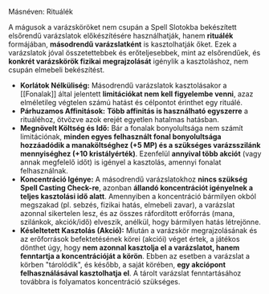 Másnéven: Rituálék

A mágusok a varázsköröket nem csupán a Spell Slotokba bekészített elsőrendű varázslatok előkészítésére használhatják, hanem **rituálék** formájában, **másodrendű varázslatként** is kasztolhatják őket. Ezek a varázslatok jóval összetettebbek és erőteljesebbek, mint az elsőrendűek, és **konkrét varázskörök fizikai megrajzolását** igénylik a kasztoláshoz, nem csupán elmebeli bekészítést.

- **Korlátok Nélküliség:** Másodrendű varázslatok kasztolásakor a [[Fonalak]] által jelentett **limitációkat nem kell figyelembe venni**, azaz elméletileg végtelen számú hatást és célpontot érinthet egy rituálé.
- **Párhuzamos Affinitások:** **Több affinitás is használható egyszerre** a rituáléhoz, ötvözve azok erejét egyetlen hatalmas hatásban.
- **Megnövelt Költség és Idő:** Bár a fonalak bonyolultsága nem számít limitációnak, **minden egyes felhasznált fonal bonyolultsága hozzáadódik a manaköltséghez (+5 MP) és a szükséges varázsszilánk mennyiséghez (+10 kristályérték)**. Ezenfelül **annyival több akciót** (vagy annak megfelelő időt) is igényel a kasztolás, amennyi fonalat felhasználnak.
- **Koncentráció Igénye:** A másodrendű varázslatokhoz **nincs szükség Spell Casting Check-re**, azonban **állandó koncentrációt igényelnek a teljes kasztolási idő alatt**. Amennyiben a koncentráció bármilyen okból megszakad (pl. sebzés, fizikai hatás, elmebeli zavar), a varázslat azonnal sikertelen lesz, és az összes ráfordított erőforrás (mana, szilánkok, akciók/idő) elveszik, anélkül, hogy bármilyen hatás létrejönne.
- **Késleltetett Kasztolás (Akció):** Miután a varázskör megrajzolásának és az erőforrások befektetésének körei (akciói) véget értek, a játékos dönthet úgy, hogy **nem azonnal kasztolja el a varázslatot, hanem fenntartja a koncentrációját a körön**. Ebben az esetben a varázslat a körben "tárolódik", és később, a saját körében, **egy akciópont felhasználásával kasztolhatja el**. A tárolt varázslat fenntartásához továbbra is folyamatos koncentráció szükséges.